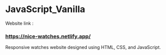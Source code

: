 # JavaScript_Vanilla

Website link :
### https://nice-watches.netlify.app/

Responsive watches website designed using HTML, CSS, and JavaScript.




